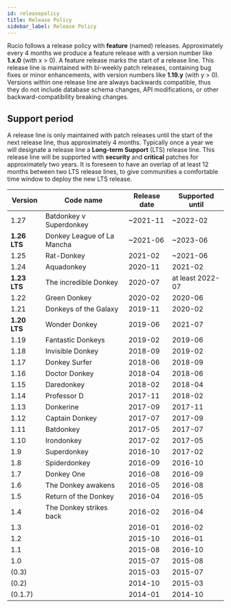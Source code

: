 ```yaml
---
id: releasepolicy
title: Release Policy
sidebar_label: Release Policy
---
```


Rucio follows a release policy with **feature** (named) releases. Approximately every 4 months we produce a feature release with a version number like **1.x.0** (with x > 0). A feature release marks the start of a release line. This release line is maintained with bi-weekly patch releases, containing bug fixes or minor enhancements, with version numbers like **1.19.y** (with y > 0). Versions within one release line are always backwards compatible, thus they do not include database schema changes, API modifications, or other backward-compatibility breaking changes.

## Support period

A release line is only maintained with patch releases until the start of the next release line, thus approximately 4 months. Typically once a year we will designate a release line a **Long-term Support** (LTS) release line. This release line will be supported with **security** and **critical** patches for approximately two years. It is foreseen to have an overlap of at least 12 months between two LTS release lines, to give communities a comfortable time window to deploy the new LTS release.

| Version        | Code name                  | Release date   | Supported until   |
| -------------- | -------------------------- | -------------- | ----------------- |
| 1.27           | Batdonkey v Superdonkey    | ~2021-11       | ~2022-02          |
| **1.26 LTS**   | Donkey League of La Mancha | ~2021-06       | ~2023-06          |
| 1.25           | Rat-Donkey                 | 2021-02        | ~2021-06          |
| 1.24           | Aquadonkey                 | 2020-11        | 2021-02           |
| **1.23 LTS**   | The incredible Donkey      | 2020-07        | at least 2022-07  |
| 1.22           | Green Donkey               | 2020-02        | 2020-06           |
| 1.21           | Donkeys of the Galaxy      | 2019-11        | 2020-02           |
| **1.20 LTS**   | Wonder Donkey              | 2019-06        | 2021-07           |
| 1.19           | Fantastic Donkeys          | 2019-02        | 2019-06           |
| 1.18           | Invisible Donkey           | 2018-09        | 2019-02           |
| 1.17           | Donkey Surfer              | 2018-06        | 2018-09           |
| 1.16           | Doctor Donkey              | 2018-04        | 2018-06           |
| 1.15           | Daredonkey                 | 2018-02        | 2018-04           |
| 1.14           | Professor D                | 2017-11        | 2018-02           |
| 1.13           | Donkerine                  | 2017-09        | 2017-11           |
| 1.12           | Captain Donkey             | 2017-07        | 2017-09           |
| 1.11           | Batdonkey                  | 2017-05        | 2017-07           |
| 1.10           | Irondonkey                 | 2017-02        | 2017-05           |
| 1.9            | Superdonkey                | 2016-10        | 2017-02           |
| 1.8            | Spiderdonkey               | 2016-09        | 2016-10           |
| 1.7            | Donkey One                 | 2016-08        | 2016-09           |
| 1.6            | The Donkey awakens         | 2016-05        | 2016-08           |
| 1.5            | Return of the Donkey       | 2016-04        | 2016-05           |
| 1.4            | The Donkey strikes back    | 2016-02        | 2016-04           |
| 1.3            |                            | 2016-01        | 2016-02           |
| 1.2            |                            | 2015-10        | 2016-01           |
| 1.1            |                            | 2015-08        | 2016-10           |
| 1.0            |                            | 2015-07        | 2015-08           |
| (0.3)          |                            | 2015-03        | 2015-07           |
| (0.2)          |                            | 2014-10        | 2015-03           |
| (0.1.7)        |                            | 2014-01        | 2014-10           |
